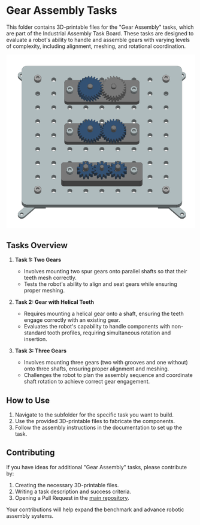 # Gear Assembly Tasks

This folder contains 3D-printable files for the "Gear Assembly" tasks, which are part of the Industrial Assembly Task Board. These tasks are designed to evaluate a robot's ability to handle and assemble gears with varying levels of complexity, including alignment, meshing, and rotational coordination.

![Gear Assembly Taskboard](../../docs/source/images/gear_assembly_taskboard_finished.png)

## Tasks Overview

1. **Task 1: Two Gears**
   - Involves mounting two spur gears onto parallel shafts so that their teeth mesh correctly.
   - Tests the robot's ability to align and seat gears while ensuring proper meshing.

2. **Task 2: Gear with Helical Teeth**
   - Requires mounting a helical gear onto a shaft, ensuring the teeth engage correctly with an existing gear.
   - Evaluates the robot's capability to handle components with non-standard tooth profiles, requiring simultaneous rotation and insertion.

3. **Task 3: Three Gears**
   - Involves mounting three gears (two with grooves and one without) onto three shafts, ensuring proper alignment and meshing.
   - Challenges the robot to plan the assembly sequence and coordinate shaft rotation to achieve correct gear engagement.

## How to Use

1. Navigate to the subfolder for the specific task you want to build.
2. Use the provided 3D-printable files to fabricate the components.
3. Follow the assembly instructions in the documentation to set up the task.

## Contributing

If you have ideas for additional "Gear Assembly" tasks, please contribute by:

1. Creating the necessary 3D-printable files.
2. Writing a task description and success criteria.
3. Opening a Pull Request in the [main repository](https://github.com/WBK-Robotics/industrial-assembly-taskboard).

Your contributions will help expand the benchmark and advance robotic assembly systems.